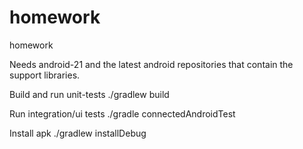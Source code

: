 # homework
homework

Needs android-21 and the latest android repositories that contain the support libraries.

Build and run unit-tests
./gradlew build

Run integration/ui tests
./gradle connectedAndroidTest

Install apk
./gradlew installDebug
